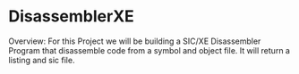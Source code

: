 # DisassemblerXE
Overview: For this Project we will be building a SIC/XE Disassembler Program that disassemble code from a symbol and object file. It will return a listing and sic file.
